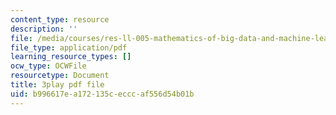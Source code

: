 ```yaml
---
content_type: resource
description: ''
file: /media/courses/res-ll-005-mathematics-of-big-data-and-machine-learning-january-iap-2020/b996617ea172135cecccaf556d54b01b_R6-LQbqUCI0.pdf
file_type: application/pdf
learning_resource_types: []
ocw_type: OCWFile
resourcetype: Document
title: 3play pdf file
uid: b996617e-a172-135c-eccc-af556d54b01b
---
```

